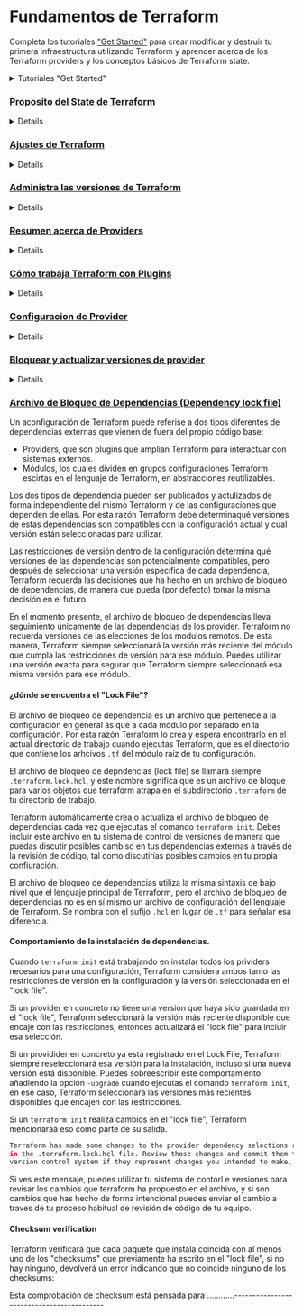 # Fundamentos de Terraform

Completa los tutoriales ["Get Started"](https://developer.hashicorp.com/terraform/tutorials/aws-get-started) para crear modificar y destruir tu primera infraestructura utilizando Terraform y aprender acerca de los Terraform providers y los conceptos básicos de Terraform state.
<details>
<summary> Tutoriales "Get Started" </summary>

---------------------------------------------------------------------------
Algunos tutoriales tienen laboratorios interactivos, o tienen su documentación para Windos/Linux/Mac. EN ESTE PROYECTO DE TRADUCCIÓN únicamente cubriré Linux y en concreto Ubuntu/Debian, el resto quedan en los enlaces a la la página original que traduzco. 

### [¿Qué es infraestructura como código con Terraform?](https://developer.hashicorp.com/terraform/tutorials/aws-get-started/infrastructure-as-code)
<details>
Este tutorial está traducido en la sección [Aprende acerca de la infraestructura como código (IAC)](https://github.com/daecgu/Terraform-Associate-ES/blob/main/Learn_about_infrastructure_as_Code.md#introducucci%C3%B3n-a-la-infraestructura-como-c%C3%B3digo-con-terraform---httpsdeveloperhashicorpcomterraformtutorialsaws-get-startedinfrastructure-as-code). Por lo tanto no lo traduciré nuevamente en esta sección.

Contiene un Laboratorio Interactivo.
</details>

### [Instalación de Terraform](https://developer.hashicorp.com/terraform/tutorials/aws-get-started/install-cli)
<details>
Para utilizar Terraform es necesario instalarlo. HashiCorp distribuye Terraform como un paquete binario. También puedes instalar Terraform utilizando administradores de paquetes.

HashiCorp Oficialmente mantiene y firma oficialmente paquetes para las siguientes distribuciones Linux: Ubuntu/Debian, CentOS/RHEL, Fedora y Amazon Linux. 
Asegurate que el sistema esté actualizado y tengas instalado ```gnupg```, ```software-properties-common``` y ```curl```. Utilizaremos estos paquetes para verficar la firma de HashiCorp e instalar el paquete de respositorios Debian.

```sh
sudo apt-get update && sudo apt-get install -y gnupg software-properties-common
```
Instalar la [GPG Key](https://apt.releases.hashicorp.com/gpg) de HashiCorp:

```sh
wget -O- https://apt.releases.hashicorp.com/gpg | \
gpg --dearmor | \
sudo tee /usr/share/keyrings/hashicorp-archive-keyring.gpg > /dev/null
```
Verificar la clave:
```sh
gpg --no-default-keyring \
--keyring /usr/share/keyrings/hashicorp-archive-keyring.gpg \
--fingerprint
```
El comando ```GPG``` reportará la huella digital de la clave:
```sh
/usr/share/keyrings/hashicorp-archive-keyring.gpg
-------------------------------------------------
pub   rsa4096 XXXX-XX-XX [SC]
AAAA AAAA AAAA AAAA
uid           [ unknown] HashiCorp Security (HashiCorp Package Signing) <security+packaging@hashicorp.com>
sub   rsa4096 XXXX-XX-XX [E]
```

Añade el repositorio oficial de HashiCorp al sistema. El comando ```lsb_release -cs``` encuentra la distribución publicada para tu sistema, como ```buster```, ```groovy``` o ```sid```.
```sh
echo "deb [signed-by=/usr/share/keyrings/hashicorp-archive-keyring.gpg] \
https://apt.releases.hashicorp.com $(lsb_release -cs) main" | \
sudo tee /etc/apt/sources.list.d/hashicorp.list
```
Descarga la información del paquete de HashiCorp
```sh
sudo apt update
```
Instala Terraform desde el Repositorio:
```sh
sudo apt-get install terraform
```
#### Verifica la instalación:
Verifica que la instalación ha funcionado abriendo una nueva sesión de terminal y listando los subcomandos de Terraform disponibles:
```sh
terraform -help
```
Añade cualquier subcomando a ```terraform -help``` para aprender más acerca de lo que hace y las opciones disponibles.
```sh
terraform -help plan
```

#### Resolución de problemas.
Si tienes un error indicando que ```terraform``` no se ha encontrado, tu variable de entorno ```PATH``` no se ha configurado correctamente. Asegurate de que tu variable ```PATH``` contiene el directorio en el que Terraform ha sido instalado. 

#### Habilita el auto-completado mediante tabulador
Si utilizas tanto Bash como Zsh, puedes habilitar el autocompletado para los comandos de Terraform. Para habilitarlo, primero asegurate que el el archivo de configuración existe para tu shell seleccionada. 
Para ello comprueba que existen los archivos ```~/.zshrc``` o ```~/.bashrc```.

Ahora instala el paquete de autocompletado: 
```sh
terraform -install-autocomplete
```
Una vez que está enstalado el autocompletado, necesitarás reiniciarl la Shell.

#### Tutorial de inicio Rápido
Ahora que hemos instalado Terraform, vamos a provisionar un servidor NGINX en menos de un minuto utilizando Docker en Linux.
Es preciso tener instalado [Docker Engine](https://docs.docker.com/engine/install/) para poder continuar con este tutorial.

Crea un directorio llamado ```learn-terraform-docker-container```.
```sh
mkdir learn-terraform-docker-container
```
En este directorio de trabajo albergaremos los archivos de configuración que describen la infraestructura que deseamos que Terraform cree y administre. Cuando inicializas y aplicas la configuracíon aquí, Terraform utiliza este directorio para guardar los plugins, modulos y la información acerca de la infraestructura real que ha creado.

Vamos al directorio en le que queremos trabajar:
```sh
cd learn-terraform-docker-container
```

En el directorio de trabajo, crea un archivo llamado ```main.tf``` y pégalo en la siguiente configuración de Terraform en él. 

```terraform
terraform {
  required_providers {
    docker = {
      source  = "kreuzwerker/docker"
      version = "~> 3.0.1"
    }
  }
}

provider "docker" {}

resource "docker_image" "nginx" {
  name         = "nginx"
  keep_locally = false
}

resource "docker_container" "nginx" {
  image = docker_image.nginx.image_id
  name  = "tutorial"

  ports {
    internal = 80
    external = 8000
  }
}

```

Inicializa el proyecto, lo que hará que descargue un "provider" que permite a Terraform interactuar con Dcoker.
```sh
terraform init
```
Vamos a desplegar el contenedor de servidor NGINX con ```apply```. Cuando Terrafom pregunte por la confirmación deberemos responder ```yes``` y presionar ```enter```.
```sh
terraform apply
```
Verifica que el contenedor Nginx esté funcionando correctamente visitando <a href="http://localhost:8000">localhost:8000</a> en tu navegador web o ejecuta el comando ```docker ps``` para ver el contenedor.

<img src="https://developer.hashicorp.com/_next/image?url=https%3A%2F%2Fcontent.hashicorp.com%2Fapi%2Fassets%3Fproduct%3Dtutorials%26version%3Dmain%26asset%3Dpublic%252Fimg%252Fterraform%252Fgetting-started%252Fterraform-docker-nginx.png%26width%3D2048%26height%3D510&w=2048&q=75" width="900" height="200">

```sh
$ docker ps
CONTAINER ID        IMAGE                     COMMAND                  CREATED             STATUS              PORTS                    NAMES
425d5ee58619        e791337790a6              "nginx -g 'daemon of…"   20 seconds ago      Up 19 seconds       0.0.0.0:8000->80/tcp     tutorial
```
Ahora vamos a parar el contenedor utilizando el siguiente comando:
```sh
terraform destroy
```
Ya has desplegado y destruido un servidor web NGINX con Terraform. 
</details>

### [Construye infraestructura](https://developer.hashicorp.com/terraform/tutorials/aws-get-started/aws-build)
<details>
Una vez instalado Terraform ya estás preparado para crear tu primera infraestructura.

En este tutorial vas a desplegar una instancia EC2 en Amazon Web Services (AWS). Las instancias EC2  son máquinas virtuales que corren en AWS. Son un componente común en muchos proyectos. 

#### Prerequisitos:
Para poder realizar este tutorial necesitarás:
- [Terraform CLI](https://developer.hashicorp.com/terraform/tutorials/aws-get-started/install-cli) instalado.
- [AWS CLI](https://docs.aws.amazon.com/cli/latest/userguide/install-cliv2.html) instalado.
- [Cuenta de AWS](https://aws.amazon.com/free) y [credenciales asociadas](https://docs.aws.amazon.com/general/latest/gr/aws-sec-cred-types.html) que te permitirán crear recursos. 

Para utilizar las credenciales IAM para autenticar al Terraform AWS provider, establece la variable de entorno ```AWS_ACCESS_KEY_ID``` y tu clave ```AWS_SECRECT_ACCESS_KEY```.

```sh
export AWS_ACCESS_KEY_ID=
export AWS_SECRET_ACCESS_KEY=
```

Este tutorial utilizará recursos que estén dentro de la categorización [AWS free tier](https://aws.amazon.com/free/). Si tu cuenta no califica para los recursos gratuitos, no somos responsables de ningún cargo en el que puedas incurrir. 

#### Escribe la Configuración
El conjunto de archivos utilizado apra describir la infraestructura en Terraform se conoce como configuración Terraform (Terraform configuration). Escribirás tu primera configuración para definir una instancia AWS EC2. 

Cada Configuración Terraform debe ir en su propio directorio de trabajo. Crear un directorio para tu configuración.
```sh
mkdir learn-terraform-aws-instance
```

Muevete al directorio:
```sh
cd learn-terraform-aws-instance
```

Crear un fichero para definir tu infraestructura:
```sh
touch main.tf
```

Abre ```main.tf``` en tu editor de texto, copia la configuración y guarda el archivo. 

```terraform
terraform {
  required_providers {
    aws = {
      source  = "hashicorp/aws"
      version = "~> 4.16"
    }
  }

  required_version = ">= 1.2.0"
}

provider "aws" {
  region  = "us-west-2"
}

resource "aws_instance" "app_server" {
  ami           = "ami-830c94e3"
  instance_type = "t2.micro"

  tags = {
    Name = "ExampleAppServerInstance"
  }
}
```
Esta es una configuración completa que puedes desplegar con Terraform. Ahora explicaremos cada bloque de la configuración en más detalle.

#### Bloque Terraform
El bloque ```terraform {}``` contiene las configruaciones de Terraform, incluyendo los providers de Terraform que utilizaremos para aprovisionar la infraestructura. Para cada provider, el atributo ```source``` define un hostname, namespace y el tipo de proveedore opcionales. Terraform instala los providers del [Terraform Registry](https://registry.terraform.io/) por defecto. En este ejemplo de configuracion, el ```aws``` provider source está definido como ```hashicorp/aws```, el cual es una abreviatura de ```registry.terraform.io/hashicorp/aws```.

También puedes establecer una versión para cada provider definido en el bloque ```required_provders```. El atributo ```version``` es opcional, pero se recomienda utilizarlo de manera que terrafrom no instale una version que no funcione con tu configuración. Si no especificas una versión del provider, Terraform automáticamente descargará la versión más reciente durante la inicialización. 

Para aprender más dirigete a [provider source documentation](https://developer.hashicorp.com/terraform/language/providers/requirements)

#### Bloque Provideres
El bloque ```provider``` configura un provider especifico, en este caso ```aws```. Un provider es un plugin que Terraform utiliza para crear y manejar los recursos.

Puedes utilizar múltiples bloques de provider en tu configuración Terrafrom apra administrar recuross de distintos providers. Puedes incluso utilizar diferrentes providers juntos. Por ejemplo, puedes pasar la IP de tu instancia AWS EC2  para monitorizar el recurso desde DataDog.

#### Bloque Resources:
Utiliza los bloques de ```resource``` para definir componentes de tu infraestructura. Un recurso puede ser un componente virtual o físico, como una instancia EC2, o puede ser un recurso lógico como una aplicación Heroku. 

Los bloques de recursos tienen dos grupos de "string" antes del bloque: el tipo del recurso y el nombre del recurso. En este ejemplo, el tipo del recurso es ```aws_instance``` y el nombre es ```app_server```. El prefijo del tipo señala el nombre del provider. En la configuración e ejemplo, Terraform adminsitra el recurso ```aws_instance```  con el ```aws``` provider. Juntos, el tipo del recurso y el nombre del recurso froman un ID único para el recurso. Por ejemplo, el ID para la instancia EC2 es: ```aws_instance.app_server```.

Los bloques de recurso contienen argumentos que utilizas para configurar el recurso. Argumentos pueden contener cosas como: tamaño de máquina, imágenes de Disco, VPC IDs. Nuestra [referencia de providers](https://developer.hashicorp.com/terraform/language/providers) indica los argumentos opcionales y requeridos para cada recurso. Para la instancia EC2, la configuración de ejemplo establece la AMI ID una imagen de Ubuntu, y el tipo de instancia a ```t2.micro```, que califica dentro del rango gratuito de AWS. Además establece una etiqueta para darle un nombre a la instancia. 

#### Inicializa el directorio.
Cuando creas una configuración nueva -- or compruebas una configuración existente desde con ocntrol de versiones -- necesitas inicializar el directorio con ```terraform init```.

Inicializar un directorio de configuración descarga e instala los providers definidos en la configuración, en este caso ```aws``` provider.

Inicializa el directorio:

```sh
terraform init
```

Terraform descarga el provider ```aws``` y lo instala en unsubdirectorio oculto de tu directorio de trabajo llamado ```.terraform```. El comando ```terraform init``` indica qué versión del provider ha sido instalada. Terraform además crear a un archivo denominado ```.terraform.lock.hcl``` que especifica la versión exacta del provider, de manera que puedas controlar cuando quieres actualizar el privider utilizado para el proyecto. 

#### Da formato y valida la configuración
Recomendamos utilizar un formato consistente en todos tus archivos de configuración. El comando ```terraform fmt``` automáticamente actualiza las configuraciones en el directorio actual para que tengan una consistencia y legibilidad.

Da formato a la configuración. Terraform mostrará los nombres de los archivos que han sido modificado. En este caso tu archivo de configuración tenía el formato correcto, por lo que Terraform no devolverá ningún nombre.

```sh
terraform fmt
```

Puedes estar seguro de que tu configuración es sintácticamente válida y consistente internamente utilizando el comando ```terraform validate```.

Valida tu configuración. El ejemplo de configuración aportado es válido, por lo tanto Terraform  devolverá un mensaje de éxito. 

```sh
terraform validate
```

#### Crea la infraestructura
Aplica la configuración con el comando ```terraform apply```. 

Antes de aplicar ningún cambio, Terraform muestra el plan de ejecución que describe las acciones que Terraform realizará para actualizar la infraestructura para que coincida con la configuración.

El formato de la salida es similar al formato de ```diff``` generado por herramientas como git. La salida tiene un ```+``` al lado de ```aws_instace.app_server```, lo que significa que Terraform creará este recurso. Debajo de eso muestra los atributos que se establecerán. Cuando un valor mostrado es ```(known after apply)``` significa que el valor no es conocido hasta que el recurso es creado. Por ejemplo AWS asigna los Amazon Resource Names (ARNs) a las instancias cuando las crea, por lo que Terraform no puede saber el valor del atributo ```arn``` hasta que no se apliquen los cambios y el AWS provider devuelva el valor desde la AWS API.

Terraform ahora se pausa y espera ser aprobado antes de proceder. Si algo del plan parece incorrecto o  peligroso, es seguro abortar aquí antes de que Terraform modifique la infraestructura. 

En este caso el plan es aceptable, por lo que es preciso confirmar con un ```yes``` para proceder. El plan de ejecución tarda un tiempo hasta que la instancia EC2 está disponible. 

```sh
  Enter a value: yes

aws_instance.app_server: Creating...
aws_instance.app_server: Still creating... [10s elapsed]
aws_instance.app_server: Still creating... [20s elapsed]
aws_instance.app_server: Still creating... [30s elapsed]
aws_instance.app_server: Creation complete after 36s [id=i-01e03375ba238b384]

Apply complete! Resources: 1 added, 0 changed, 0 destroyed.
```

Has creado infraestructura utilizando Terraform. Puedes visitar la consola EC2 y encontrar tu instancia. 

#### Inspecciona el esatdo
Cuando la configuración ha sido aplciada, Terraform escribe datos en un fichero denominado ```terraform.tfstate```. Terraform guarda los IDs y propiedades de los recursos que administra en este archivo, de manera que pueda atualizar o destruir esos recursos en adelante.

El archivo Terraform state es la única manera en la que Terraform puede hacer seguimento de los recursos que administra, y habitualmente contiene información sensible, por lo que debes guardar este archivo de estado de forma segura y con acceso restringido a aquellos miembros del equipo que deben administrar la infraestructura. En producción recomendamos [guardar tu archivo de estado remotamente](https://developer.hashicorp.com/terraform/tutorials/cloud/cloud-migrate) con Terraform Cloud o Terraform Enterprise. Terraform también soporta otros "[remote backends](https://developer.hashicorp.com/terraform/language/settings/backends/configuration)" que puedes utilizara para almacernar y administrar tu archivo state. 

Inspeciona el estado actual utilizando ```terraform show```.

Cuando Terraform crea esta instancia Ec2, genera los metadatos del recurso desde el AWS provider y escribe los metadatos en este archivo state. En tutoriales posteriores, modificarás tu configuración para hacer referencia a estos valores y configurar otros recursos y valroes de salida.

#### Administrar manualmente el archivo State. 
Terraform tiene un comando denominado ```terraform state``` para administración avanzada del archivo state. Utiliza el subcomando ```list``` para listar los recursos de tu proyecto. 

#### Solución de Problemas
Si ```terraform validate``` ha sido exitosa y tu ```apply``` ha fallado, puede que te encuentres uno de estos errores comunes:
- Si utilizaste una región equivocada (en este caso una región diferente a ```us-west-2```), deberaś cambiar tu ```ami```, dado que AMI IDs son especificos de la región. Elige un AMI ID especifico para tu región siguiendo [estas instrucciones](https://docs.aws.amazon.com/AWSEC2/latest/UserGuide/finding-an-ami.html#finding-quick-start-ami), y modifica ```main.tf``` con este id. Entonce vuelva a lanzar ```terraform apply```.
- si no tienes una VPC por defecto en tu cuenta AWS in la región correcta, navega a AWS VPC Dashboard en la interfaz web, crea una nueva VPC en tu región y asocia una subnet y un grupo de seguridad a esa VPC. Entonces añadie el ID del grupo de seguridad  (```vpc_security_gorup_ids```) y el OD de la subred (```subnet_id```) como argumentos al recurso ```aws_instance```", y reemplaza los valoers con los nuevos de tu grupo de seguridad y subnet.

```terraform
 resource "aws_instance" "app_server" {
   ami                    = "ami-830c94e3"
   instance_type          = "t2.micro"
+  vpc_security_group_ids = ["sg-0077..."]
+  subnet_id              = "subnet-923a..."
 }
```

Guarda los cambios en main.tf, y vuelve a lanzar el comando ```terraform apply```. 

Recuerda añadir estas líneas a tu configuración para tutoriales posteriores. Para más inforamción, mira [este documento](https://docs.aws.amazon.com/vpc/latest/userguide/working-with-vpcs.html) de AWS para trabajar con VPCs. 

</details>

### [Cambiar infraestructura](https://developer.hashicorp.com/terraform/tutorials/aws-get-started/aws-change)
<details>
En el último tutorial, creaste tu primera infraestructura con Terraform: una instancia EC2 en AWS. En este tutorial, modificaras ese recurso y aprenderás cómo aplicar cambios a tus proyectos Terraform.

La infraestructura evoluciona constantemente, y Terraform te ayuda a administrar ese cambio. Conforme cambias las configuraciones de Terraform, Terraform construye un plan de ejecuión que solo modifica lo que es neceasrio para alcanzar el estado deseado. 

Cuando utilizamos Terraform en proudcción, se recomienda utilizar un sistema de control de versiones para administrar los archivos de configuración y guardar en un Backend remoto los archivos State, como por ejemplo Terraform Cloud o Terraform Enterprise.

#### Prerequisitos.
Este tutorial asume que estás continuando de los tutoriales anteriores. Sino, sigue los pasos siguiente antes de continuar.
- Instala Terraform CLI y AWS CLI, como se describe en el último tutorial.
- Crea un directorio llamado ```learn-terraform-aws-instance``` y copia pega la siguiente configuración en un archivo llamado ```main.tf```.

```terraform {
  required_providers {
    aws = {
      source  = "hashicorp/aws"
      version = "~> 4.16"
    }
  }

  required_version = ">= 1.2.0"
}

provider "aws" {
  region  = "us-west-2"
}

resource "aws_instance" "app_server" {
  ami           = "ami-830c94e3"
  instance_type = "t2.micro"

  tags = {
    Name = "ExampleAppServerInstance"
  }
}
```
- Inicializa la configuración mediante el comando ```terraform init```.
- Aplica la configuración mediante el comando ```terraform apply``` y responde a la solicitud de confirmación con ```yes```.

Una vez que has aplicado exitosamente la confiuración, puedes continuar con el resto del tutorial.

#### Configuración 
Ahora actualiza el ```ami``` de tu instancia. Cambia el recurso ```aws_instance.app_server``` dentro del bloque resource en ```main.tf``` reemplazando el ami con uno nuevo.

```diff
 resource "aws_instance" "app_server" {
-  ami           = "ami-830c94e3"
+  ami           = "ami-08d70e59c07c61a3a"
   instance_type = "t2.micro"
 }
```


Esta actualización cambia el AMI a un Ubuntu 16.04 AMI. El AWS provider sabe que no puede cambiar el AMI de una instancia después de que haya sido creada, por lo que Terraform destruirá la instancia vieja y creará una nueva.

#### Aplica los cambios
Después de cambiar la configuración, ejecuta el comando ```terraform apply``` nuevamente verás cómo Terraform aplica este cambio en los recursos existentes. 

El prefijo ```-/+``` significa que Terraform destruirá y recreará el recurso en vez de actualizar el recurso. Terraform puede actualizar algunos atributos (indicando con el prefijo ```~```), pero cambiar el AMI para una instancia EC2 requiere recrearla. Teerraform maneja estos detalles por ti, y la ejecución muestra lo que Terraform hará. 

Adicionalmente, el plan de ejecución muestra que el cambio de AMI es lo que fuerza a Terraform a sustituir la instancia. Utilizando esta información, puedes ajustar los cambios para evitar actualizaciones destructivas si es necesario. 

Nuevamente, Terraform pregunta por autorización para el plan de ejcución antes de proceder. Responde ```yes``` para que se ejecuten todos los pasos planeados. 

Como se ha indicado en el plan de ejecución, Terraform primeramente destruye la instancia existente y luego crea una nueva en su sitio. Puedes usar ```terraform show``` para que Terraform muestre los nuevos valores asociados al a instancia. 
</details>

### [Destruye infraestuctura](https://developer.hashicorp.com/terraform/tutorials/aws-get-started/aws-destroy)
<details>
Ya has creado y actualizado una instnacia EC2 en AWS con Terraform. En este tutorial utilizarás Terraform para destruir esta infraestuctura.

Una vez que no necesites más esta infraestructura, puedes uqerer destruirla para reducir costos y vulnerabilidades de seguridad. Por ejemplo, si quieres eliminar un entorno de producción de un servicio, o administrar entornos de vida cortos o sistemad de pruebas. Además de construir y modificar infraestuctura, Terraform puede destruir o recrear la infraestuctura que gestiona.

#### Destruye
El comando ```terraform destroy``` termina con los recursos manjeados por nuestro proyecto de Terraform. Este comando es el inverso a ```terraform apply```, en el que se termina con todos los recurso especificados en el Terraform State. No destruye recursos que no estén administrado por el proyecto atctual de Terraform. 

Destruye los recursos creado mediante el comando ```terraform destroy```.
El prefijo ```-``` indica que esa instancia será destruida. De igual manera que en apply, terraform muestra su plan de ejecución y espera autorización antes de aplicar cualquier cambio.

Responde ```yes``` para ejecutar este plan y destruir la infraestuctura. 

De igual manera que con ```apply```, Terraform determina el orden en el que se destruyen los recursos. En este caso, Terraform identifica una única instancia sin ninguna dependencia, por lo que destruye la instancia. En casos más complicados con múltiples recursos, Terraform los destruirá en un orden adecuado para respetar las dependencias.
</details>

### [Define variables de entrada](https://developer.hashicorp.com/terraform/tutorials/aws-get-started/aws-variables)

<details>
Los ejemplos que hemos realizado hasta ahora utilizan valores "hard-coded". Las configuraciones Terraform puede incluir variables para hacer tu confirguración más dinámica y flexible.

#### Prerequisitos
- Tener un directorio llamado ```learn-terraform-aws-instance``` con la siguiente configuración en un fichero llamado ```main.tf```:
```terraform
terraform {
  required_providers {
    aws = {
      source  = "hashicorp/aws"
      version = "~> 4.16"
    }
  }

  required_version = ">= 1.2.0"
}

provider "aws" {
  region  = "us-west-2"
}

resource "aws_instance" "app_server" {
  ami           = "ami-08d70e59c07c61a3a"
  instance_type = "t2.micro"

  tags = {
    Name = "ExampleAppServerInstance"
  }
}
```
Asegurate que tu configuración coincide con esta, y que has ejecutado el comando ```terraform init``` en el directorio ```learn-terraform-aws-instance```.

####Establece el nombre de la instancia con una variable
La configuración actual incluye una serie de valores "hard-coded". Las variables Terraform permite escribir configuraciones que son flexibles y fáciles de reutilizar.

añade una variable que defina el nombre de la instancia. Para ello:
Crea un nuevo archivo llamado ```variables.tf``` con un bloque que defina una nueva variable ```instance_name```.

```terraform
variable "instance_name" {
  description = "Value of the Name tag for the EC2 instance"
  type        = string
  default     = "ExampleAppServerInstance"
}
```

Date cuenta de que Terraform carga todos los archivos en el directorio actual que terminen en ```.tf```, por lo que puedes nombrar tus archivos de configuración como desees. 

En ```main.tf```, actualiza el bloque de recurso ```aws_instance``` para utilizar la nueva variable. El nombre de instancia ```instance_name``` tomará su valor por defecto a menos que declares un valor diferente. 

#### Aplica tu configuración
Aplica la configuración y responde a la solicitud de confirmación ```yes```.

Ahora aplica la configuración de nuevo, pero esta vez vamos a sobreescribir el valor por defecto del nombre de la instancia utilizando ```-var``` flag.  Terraform Actualizara la etiqueta ```Name``` con el nuevo nombre. Recuerda responder al prompt de confirmación con un ```yes```.

```sh
terraform apply -var "instance_name=YetAnotherName"
```

Establecer variables a través de la línea de comandos no guardará estos valores. Terraform soporta muchas maneras de utilizar y establecer variables, e manera que puedas evitar introducirlas repetidasveces conforme vas ejecutando comandos. Para aprender más, sigue el tutoria en profundidad: [Customize Terraform Configuration with Variables](https://developer.hashicorp.com/terraform/tutorials/configuration-language/variables)

</details>

### [Consulta de datos mediante "outputs"](https://developer.hashicorp.com/terraform/tutorials/aws-get-started/aws-outputs)
<details>

En el tutorial anterior, utilizamos una variable de entrada para parametrizar la coriguración de Terraform. En este tutorial utilizaremos "output values" para presentar información útil para el usuario de Terraform. 

Si no has terminado el tutorial anterior, hazo antes de continuar con este.

#### Output EC2 instance configuration
Crea un archivo llamado ```outputs.tf``` en tu carpeta ```learn-terraform-aws-instance```.

Agrega la siguiente configuración al fichero ```outputs.tf``` para definir las salidas para tu instancia EC2: ID y dirección IP.

```terraform
output "instance_id" {
  description = "ID of the EC2 instance"
  value       = aws_instance.app_server.id
}

output "instance_public_ip" {
  description = "Public IP address of the EC2 instance"
  value       = aws_instance.app_server.public_ip
}
```

#### Inspecciona los valores de salida
Debes aplicar los cambios en la configuración antes de poder utilizar estos output values. Aplica la configuración mediante el commando ```terraform apply``` y responde ```yes``` a la solicitud de confirmación.

Terraform mostrará los output values en la pantalla cuando apliques tu configuración. Puedes solicitar los valores output mediante el comando ```terraform output```. 

Puedes utilizar los Terraform outputs para conectar tus proyectos Terraform con otras partes de tu infraestructura o con otros proyectos Terraform. Para aprender más, sigue el tutoria len profundidad: [Output Data from Terraform](https://developer.hashicorp.com/terraform/tutorials/configuration-language/outputs)

#### Destruye tu infraestructura.
Destruye tu infrasestructura mediante el comando ```terraform destroy``` a no ser que planees continuar con los tutoriales que siguen. Responde a la confirmación ```yes```.

</details>

### [Guarda el archivo State remotamente](https://developer.hashicorp.com/terraform/tutorials/aws-get-started/aws-remote)
<details>
Ahora que hemos consturido, cambiado y destruido la infraestructura de tu sistema local. Esto está bien para testing y desarrollo, pero en entornos de producción deberías tener tu archivo State seguro y encriptado, donde tus compañeros tenga acceso para colaborar en la infraestructura. El mejor modo de hacer esto es correr Terraform en un entorno remoto con acceso compartido al archivo State.

[Terraform Cloud](https://cloud.hashicorp.com/products/terraform) permite a los miembros del equipo versionado, auditado y colaboración en cambios de infraestructura. Permite almaenar variables, incluidos API tokens y Access Kyes, y facilita un entorno seguro y estable para largos procesos de ejecución de Terraform. 

En este tutorial migraras tu State a Terraform Cloud. 

#### Prerequisitos
Este tutorial asume que has completado los anteriores. 

#### Establece Terraform Cloud
Si tienes una cuenta de HashiCorp Cloud Platform o Terraform Cloud, accede utilizando tus credenciales existentes. Para información más detalla acerca de como registrarte y crear una organización puedes revisar este [tutorial](https://developer.hashicorp.com/terraform/tutorials/cloud-get-started/cloud-sign-up)

Después modifica ```main.tf``` añade al bloque ```cloud```a tu configuración Terraform y reemplaza el ```organization-name``` por el nombre de tu organización.

``` terraform
terraform {
  cloud {
    organization = "organization-name"
    workspaces {
      name = "learn-tfc-aws"
    }
  }

  required_providers {
    aws = {
      source  = "hashicorp/aws"
      version = "~> 4.16"
    }
  }
}
```

#### Accede a Terraform Cloud
Accede a tu cuenta de Terraform Cloud desde el Terraform terminal mediante el comando ```terraform login```. Confirma con un ```yes``` ysigue el flujo de trabajo en la ventana del navegador que automáticamente se abrirá. Necesitaras pegar la API Key genearada en tu termina cuando se rquiera. Para más detalles puedes seguir este [tutorial](https://developer.hashicorp.com/terraform/tutorials/cloud/cloud-login).

#### Inicializa Terraform
Ahora que has configurado tu integración con Terraform Cloud, ejecuta el comando ```terraform init``` para reinicializar tu configuración y migrar tu archivo Stat a Terraform Cloud. Introduce ```yes``` cuando se te pregunte por confirmación para la migración.

Ahora que Terraform ha migrado el archivo State a Terraform Cloud, elimina el archivo State local. 

```sh
rm terraform.tfstate
```
 Cuando utilices Terraform Cloud con el flujo de trabajo CLI puedes elegir ejecutar Terraform remotamente o desde tu máquina local. Cuando utilizas la ejecución local, Terraform Cloud ejecutará Terraform en tu máquina y guardará remotamente el State File en Terraform Cloud. Para este tutorial utilizaremos la ejecución remota.

 #### Establece variables de trabajo.
 El comando ```terraform init``` crea el espacio de trabajo ```learn-tfc-aws``` en tu organización Terraform Cloud . Debes configurar tu espacio de trabajo con tus credenciales de AWS para autenticar el AWS provider.

Navega a tu espacio de trabajo ```learn-tfc-aws``` en Terraform Cloud y ve a la página de Variables. Debes Añadir tu  ```AWS_ACCESS_KEY_ID``` y ```AWS_SECRET_ACCESS_KEY``` como variables de entorno, asegurandote de marcarlas como "sensitive".

#### Aplica la configuración
Ahora ejecuta ```terraform apply``` disparar una ejecución en Terraform Cloud. Terraform mostrará que no hay cambios para hacer.

Esto significa que Terraform no ha detectado ninguna diferencia entre tu configuración y los recursos físicos existentes. Como resultado, Terraform no necesita hacer nada. 

Terraform ahora guadda tu archivo State remotamente en la Terraform Cloud. Esto hace que el trabajo colaborativo sea más facile y mantiene el State y la  información secreta fuera de tu disco local. El State remote se carga en memoria únicamente cuando es utilizado.

#### Destruye tu infraestructura
Asegurate de ejecutar el comando ```terraform destroy``` para limpiar los recursos creados en este tutorial. Terraform ejecutara esto en Terraform Cloud y mostrará la salida por tu terminal. Cuando se meustre recuerda confirmar con un ```yes```.  Puedes confirmar la operación visitando tu area de trabajo en la interfaz web de Terraflorm Cloud  y confirmar la ejecución.

#### Pasos Siguientes
Esto concluye los "getting started Tutorials" de Terraform. Ahora puedes utilizar Terraform para crear y manejar tu infraestructura. Para más tutoriales prácticos con el lenguaje de configuración de Terraform, provisionamiento de recursos o importar infraestructura existente, puedes mirar los siguientes tutoriales.

- [Configuration Languaje](https://developer.hashicorp.com/terraform/tutorials/configuration-language)
- [Modules](https://developer.hashicorp.com/terraform/tutorials/modules/module)
- [Provision](https://developer.hashicorp.com/terraform/tutorials/provision)
- [Import](https://developer.hashicorp.com/terraform/tutorials/state/state-import)

Para leer más acerca de las opciones de configuración explora la [Documentación de Terraform](https://developer.hashicorp.com/terraform/docs).

##### Aprende más con Terraform Cloud
Aunque Terraform Cloud puede almacenar el estado para admitir ejecuciones de Terraform en máquinas locales, funciona aún mejor como un entorno de ejecución remoto. Soporta dos flujos de trabajo principales para realizar ejecuciones de Terraform:

- Un flujo de trabajo impulsado por VCS, en el que automáticamente pone en cola planes siempre que se comprometen cambios en el repositorio VCS de tu configuración.
- Un flujo de trabajo impulsado por API, en el que una "pipeline" de CI u otra herramienta automatizada puede subir configuraciones directamente.

Para una experiencia práctica al flujo de trabajo impulsado por VCS de Terraform Cloud, sigue los [tutoriales de inicio rapido](https://developer.hashicorp.com/terraform/tutorials/cloud-get-started). Terraform Cloud también ofrece [soluciones comerciales](https://www.hashicorp.com/products/terraform/pricing) que incluyen gestión de permisos de equipo, aplicación de políticas, agentes y más. 

</details>

------------------------------------------------------------------------------------------------------------------------------------------------------
</details>

### [Proposito del State de Terraform](https://developer.hashicorp.com/terraform/language/state/purpose)
<details>
El fichero State es un requisito necesario para que Terraform funcione. A menudo se pregunta si es posible que Terraform trabaje sin State, o que Terraform no use State y simplemente inspeccione los recursos del mundo real en cada ejecución. Esta página ayudará a explicar por qué se requiere el estado de Terraform.

En los escenarios donde Terraform podría prescindir del State, hacerlo requeriría trasladar grandes cantidades de complejidad de un lugar (el State) a otro lugar (el concepto de reemplazo).

#### Mapear la realidad
Terraform requiere algún tipo de base de datos para mapear la configuración de Terraform al mundo real. Por ejemplo, cuando tienes un recurso ```resource "aws_instance" "foo"``` en tu configuración, Terraform utiliza este mapeo para saber que el recurso ```resource "aws_instance" "foo"``` representa un objeto real con el ID de instancia ```i-abcd1234``` en un sistema remoto.

Para algunos proveedores como AWS, Terraform teóricamente podría usar algo como las etiquetas de AWS. Los prototipos iniciales de Terraform en realidad no tenían archivos State y usaban este método. Pero rápidamente se encontarron problemas. El primer problema importante fue simple: no todos los recursos admiten etiquetas y no todos los proveedores de nube admiten etiquetas.

Por lo tanto, para el mapeo de la configuración a los recursos en el mundo real, Terraform utiliza su propia estructura de estado.

Terraform espera que cada objeto remoto esté vinculado solo a una instancia de recurso en la configuración. Si un objeto remoto está vinculado a múltiples instancias de recurso, el mapeo de la configuración al objeto remoto en el estado se vuelve ambiguo y Terraform puede comportarse de manera inesperada. Terraform puede garantizar un mapeo uno a uno cuando crea objetos y registra sus identidades en el estado. Al importar objetos creados fuera de Terraform, debes asegurarte de que cada objeto distinto se importe solo a una instancia de recurso.

#### Metadatos 
Terraform también debe rastrear metadatos como las dependencias de recursos.

Terraform usa habitualmente la configuración para determinar el orden de dependencia. Sin embargo, cuando eliminas un recurso de una configuración de Terraform, Terraform debe saber cómo eliminar ese recurso del sistema remoto. Terraform puede ver que existe un mapeo en el archivo State para un recurso que no está en tu configuración y planificar su destrucción. Sin embargo, dado que la configuración ya no existe, el orden no se puede determinar únicamente a partir de la configuración.

Para asegurar una operación correcta, Terraform retiene una copia del conjunto más reciente de dependencias dentro del State. Ahora, Terraform todavía puede determinar el orden correcto para la destrucción a partir del estado cuando eliminas uno o más elementos de la configuración.

Una manera de evitar esto sería que Terraform conociera un orden requerido entre tipos de recursos. Por ejemplo, Terraform podría saber que los servidores deben eliminarse antes que las subredes de las que forman parte. Sin embargo, la complejidad de este enfoque aumenta rápidamente: además de que Terraform debe comprender la semántica de ordenamiento de cada recurso para cada proveedor, también debe entender el ordenamiento entre proveedores.

Terraform también almacena otros metadatos por razones similares, como un puntero a la configuración del proveedor que se utilizó más recientemente con el recurso en situaciones donde hay presentes múltiples proveedores con alias.

#### Rendimiento
Además del mapeo básico, Terraform almacena un caché de los valores de los atributos para todos los recursos en State. Esta es la característica más opcional del State de Terraform y se realiza únicamente con el objetivo de mejorar el rendimiento.

Al ejecutar ```terraform plan```, Terraform debe conocer el estado actual de los recursos para determinar los cambios que necesita hacer para alcanzar la configuración deseada.

Para infraestructuras pequeñas, Terraform puede consultar a los proveedores y sincronizar los últimos atributos de todos tus recursos. Este es el comportamiento predeterminado de Terraform: para cada plan y aplicación, Terraform sincronizará todos los recursos en tu State.

Para infraestructuras más grandes, consultar cada recurso es muy lento. Muchos proveedores cloud no proporcionan APIs para consultar múltiples recursos a la vez, y el tiempo de ida y vuelta para cada recurso es de cientos de milisegundos. Además de esto, los proveedores cloud casi siempre tienen limitación de tasa de API, por lo que Terraform solo puede solicitar un cierto número de recursos en un período de tiempo. Los usuarios más grandes de Terraform hacen un uso intensivo de la opción ```-refresh=false``` así como de ```-target``` para sortear esto. En estos escenarios, el estado en caché se trata como el registro de la verdad.En la configuración predeterminada, Terraform almacena el estado en un archivo en el directorio de trabajo actual donde se ejecutó Terraform. Esto está bien para comenzar, pero cuando se usa Terraform en un equipo, es importante que todos trabajen con el mismo estado para que las operaciones se apliquen a los mismos objetos remotos.

#### Sincronización
En la configuración predeterminada, Terraform almacena el archivo State en el directorio de trabajo actual donde se ejecutó Terraform. Está bien para comenzar, pero cuando se usa Terraform en equipo, es importante que todos trabajen con el mismo State para que las operaciones se apliquen a los mismos objetos remotos.

El [State remoto](https://developer.hashicorp.com/terraform/language/state/remote) es la solución recomendada a este problema. Con un backend de estado completamente equipado, Terraform puede utilizar el bloqueo remoto como medida para evitar que dos o más usuarios diferentes ejecuten Terraform al mismo tiempo, y así asegurar que cada ejecución de Terraform comience con el State más recientemente.

</details>

### [Ajustes de Terraform](https://developer.hashicorp.com/terraform/language/settings)
<details>

El bloque de ajustes especial ```terraform``` se usa para configurar algunos comporateminetos del mismo Terraform, como por ejemplo requerir una versión mínima de terraform para aplicar tu configuración.

#### Sintaxis del bloque Terraform
Los ajustes de Terraform se agrupan dentro del bloque ```terraform```:

```terraform
terraform {
  # ...
}
```

Cada bloque ```terraform``` puede contener un número de ajustes relacionadas al comportamiento de Terraform. Dentro de este bloque únicamente se pueden usar valores constantes; los argumentos no pueden referirse a objetos nombrados como recursos, variables de entrada, etc. y no pueden usar ninguna de las funciones incorporadas del lenguaje de Terraform.

Las distintas opciones soportadas dentro de un bloque ```terraform``` son descritas a continuación.

#### Configurando Terraform Cloud
El bloque anidado ```cloud``` configura Terraform Cloud para habilitar su "[CLI-driven run workflow](https://developer.hashicorp.com/terraform/cloud-docs/run/cli)"
- Dirigete a [Terraform Cloud Configuration](https://developer.hashicorp.com/terraform/language/settings/terraform-cloud) para un resumen de la sintaxis del bloque ```cloud```.
#### Traducción de la página Terraform Cloud configuration:
<details>
Solo necesitas configurar estos ajustes cuando quieras utilizar Terraform CLI para interactuar con Terraform Cloud. Terraform Cloud ignora estos cuando interactura con Terraform a través de un control de versiones o la API.

##### Ejemplo de uso
Para configurar el Terraform Cloud CLI integration, añade un bloque anidado ```cloud``` dentro del bloque ```terraform```. No puedes utilizar el CLI y un [State Backend](https://developer.hashicorp.com/terraform/language/settings/backends/configuration) en la misma configuración. 

```terraform
terraform {
  cloud {
    organization = "example_corp"
    ## Required for Terraform Enterprise; Defaults to app.terraform.io for Terraform Cloud
    hostname = "app.terraform.io"

    workspaces {
      tags = ["app"]
    }
  }
}
```

</details>
- Dirigete a [Using Terraform Cloud](https://developer.hashicorp.com/terraform/cli/cloud) en la documentación deTerraform CLI para más detalles acerca de cómo inicializar y configurar el Terraform Cloud CLI integration.  

[Settings](https://developer.hashicorp.com/terraform/cli/cloud/settings) [Initializing and migrating](https://developer.hashicorp.com/terraform/cli/cloud/settings) [Command Line Arguments](https://developer.hashicorp.com/terraform/cli/cloud/command-line-arguments)

#### Configura un Terraform Backend
El bloque anidado ```backend``` configura el State Backend que Terraform debe utilizar. La sintaxis y el comportamiento del bloque ```backend``` se describe en [Backend Configuration](https://developer.hashicorp.com/terraform/language/settings/backends/configuration)

#### Especifica un versión requerida de Terraform

Ejemplo prácticos: intenta realizar el [Manage Terraform Versions](https://developer.hashicorp.com/terraform/tutorials/configuration-language/versions) o [Manage Terraform Versions in Terraform Cloud](https://developer.hashicorp.com/terraform/tutorials/cloud/cloud-versions)

La configuración ```required_version``` acepta un argumento de [restricción de versión](https://developer.hashicorp.com/terraform/language/expressions/version-constraints), que especifica qué versiones de Terraform se pueden usar con tu configuración.

Si la versión de Terraform no coincide con las restricciones especificiadas, Terraform emiitrá un error sin ejecutar ninguna otra acción. 

Cuando usas "[child modules](https://developer.hashicorp.com/terraform/language/modules)", cada módulo puede especifica su propios requerimientos de version. Los requerimientos de todos los módulos en el árbol deben ser satisfechos.

Utiliza requerimientos de version en un entorno colaborativo para asegurarte que todo el mundo utiliza una versión específica de Terraform, o al menos una versión que tenga el comportamiento esperado para esa configuración.

La configuración ```required_version```  aplica solo a la versión de Terraform CLI. Los tipos de recursos de Terraform son implementados por plugins de proveedores, cuyos ciclos de lanzamiento son independientes de Terraform CLI y entre sí. Utiliza el bloque ```required_providers``` para gestionar las veriones específicas para cada provider.

#### Especificar Provider Requirements
El bloque ```required_providers``` especifica todos los providers requeridos por el módulo actual, mapeando cada provider a una dirección de origen y una restricción de versión.

```terraform
terraform {
  required_providers {
    aws = {
      version = ">= 2.7.0"
      source = "hashicorp/aws"
    }
  }
}
```
#### Características de Lenguaje Experimental
El equipo de Terraform algunas veces introduce algunas nuevas opciones, inicial mente mediante un "opt-in experiment", de manera que la comunidad pueda probar la nueva funcionalidad y dar feedbac sobre ella antes de que se convierta en una restricción de compatibilidad hacia atrás.

En versiones donde hay funcionalidades experimentales, puedes habilitarlas para cada módulo estableciendo el argumento ```experiments``` dentro de un bloque ```terraform```:
```terraform
```terraform {
  experiments = [example]
}
```

Los experimentos son sujetos de cambios arbitrarios en versionas futuras, dpenediendo del resultado del experimento, pueden cambiar drásticamente antes de la versión final o pueden no publicarse de una forma estable. Estos cambios pueden aparecer incluso en versiones menores y "patch releases". No recomendamos utilizar funcionalidades experimentales en módulos de Terraform que están dirigidos a Producción.

Para hacer esto explícito y evitar llamadas a módulos que dependan de una característica experimental, cualquier módulo con experimentos habilitados generará un aviso en cada ejecución de ```terraform plan``` o ```terraform apply```. Si quieres intentar utilizar características experimentales en módulos compartidos, te recomendamos habilitar el experimento solo en publicaciones alfa o beta del módulo.

La introudción y finalización de experimentos se informa en el [Changelog de Terraform](https://github.com/hashicorp/terraform/blob/main/CHANGELOG.md), de manera que puedas consultar las notas de la versión para descubrir qué palabras clave de experimento, si las hay, están disponibles en una versión particular de Terraform.

#### Enviar metadatos a Providers
El bloque ```terraform``` puede tener anidado el bloque ```provider_meta``` para cada provider que un módulo está usando, si el provider define en esquema para el mismo. esto permite al provider recibir información específica del módulo, está destinado principalmente para módulos distribuidos por el mismo vendedor que el proveedor asociado. Para más información, [Provider Metadata](https://developer.hashicorp.com/terraform/internals/provider-meta).

</details>

### [Administra las  versiones de Terraform](https://developer.hashicorp.com/terraform/tutorials/configuration-language/versions)
<details>

HashiCorp activamente desarrolla y mantiene Terraform. Para acceder a neuvas características de Terraform deberás actualizar la versión de Terraform que usas en tu configuración. Establece ```required_version``` para controlar la versión de terraform que tus configuraciones utilizan y realizar actualizaciones predecibles.

En este tuotiral, actualizarás una configuración existente a una versión actualizada de Terraform y aprenderas a administrar diferentes veriones de terraform con un equipo. 

#### prerequisitos
Para completar este tutorial necesitarás:
- Tener instalado localmente Terraform CLI versión 0.15 o superior.
- Una cuenta de AWS.
- Tus credencias AWS configuradas localmente
- [Git CLI](https://git-scm.com/downloads)

#### Clona el respositorio de ejemplo:
```
git clone https://github.com/hashicorp/learn-terraform-versions.git
```
Cambia de directorio de trabajo:
```sh
cd learn-terraform-versions
```

Este repositorio contiene una configuración completa de Terraform que despliega un ejemplo de una aplicación web en AWS. En cualquier caso, esta configuración utiliza una versión antigua de Terraform. Tendrás que actualizarla para utilizar una versión más reciente de Terraform. 

#### Revisa la configuración de ejemplo
Abre ```main.tf``` y encuentra el bloque ```terraform```.

```terraform
terraform {
  required_providers {
    aws = {
      version = "~> 2.13.0"
    }
    random = {
      version = ">= 2.1.2"
    }
  }

  required_version = "~> 0.12.29"
}
```
Esta configuración establece ```required_version``` a ```~>0.12.29```.  El simbolo ```~>``` permite que la versión de "patch" sea superior a 29 pero requiere que la versión mayor y menor (```0.12```) coincida con la configuración especificada. Terraform mandará un error si intentas utilizar esta configuración con una más reciente que ```0.12.x```, porque tiene la configuración ```required_version```.

Utiliza el subcomando ```version``` para comprobar qué versión de Terraform tienes instalado y la versión de cualquier provider que esté utilizando tu configuración. 
```sh
terraform version
```

Terraform  te permitirá saber si hay alguna versión actualizada disponible.

Intenta inicializar el proyecto con ```terraform init```. Terraform mostrará un error indicnado que tu versión local es muy nueva para esta restricción de versión ```required_version```.

HashiCorp Utiliza el formato ```major.mino.patch``` para las versiones de TErraform. HashiCorp actualiza Terraform Frecuentemente, por lo que es común utilizar configuraciones escritas para una versión más antigua de Terraform. Las nuevas versiones ```minor``` y ```patch``` de Terraform son compatibles hacia atrás escritars por versiones previas. Por esto, puedes actualizar a una nueva versión menor de Terraform y mantener tus configuraciones existentes. En cualquier caso, actualizar tu versión de Terraform puede tener otras consecuencias, como actualizar la versión de tus ```providers```. Algunas actualizaciones e versiones pueden actualizar la versión de tu archivo State o requerir editar el archivo de configuración para implementar nuevas características. Utiliza el ajuste ```required_version```  para controlar con qué versión de Terraform trabajaras con tus configuraciones y asegurar que las actualizaciones de infraestuctura sean seguras y predecibles. 

en ```main.tf```, cambia ```0.12.29``` con tu versión actual de Terraform, que ha sido mostrada por pantalla cuando ejecutaste el comando ```terraform version```. Asegurate de cuardar este archivo. Asegurate de guardar el archivo.

```diff
   required_providers {
## ...
   }

-  required_version = "~> 0.12.29"
+  required_version = "~> <TERRAFORM VERSION>"
 }
```

Ahora inicializa tu configuración mediante el comando ```terraform init```. 
Una vez inicializado, aplica esta configuración con el comando ```terraform apply``` para crear la infraestructura de ejemplo. Recuerda responder a la pregunta acerca de confirmación con un ```yes```.

#### Inspecciona el archivo Satate de Terraform
Cuando ejecutas comandos Terraform, Terraform guarda su versión actual en tu archivo de proyecto State, junto con la versión de formato del State. Como TErraform guarda este archivo State como texto, puedes inspeccionarlo para determinar qué version de Terraform lo ha generado. 

```sh
grep -e '"version"' -e '"terraform_version"' terraform.tfstate
```

Si tu sistema no tiene el comando ```grep```, puedes abrir el archivo ```terraform.tfstate``` en tu editor de texto para mirar los valores de ```version``` y de ```terraform_version``` cerca del principio del archivo.

Terraform únicamente actualizará ```version``` en el archivo State cuando una nueva versión de Terraform requiera un cambio en el formato del archivo State. Terraform actualizará la ```terraform_version``` cada vez que apiques un cambio a tu configuración utilizando una versión más reciente de Terraform. 

En general, Terraform continuará el trabajo con un archivo State a lo largo de las actualizaciones de las versiones menores. Cuando se publican major o minor, Terraform actualizará la versión del archivo State si es necesario, y dará un error si intentas correr una versión más antigua de Terraform utilizando una versión no soportada del archivo State. 

Si ibas a intentar aplicar esta configuración utilizando una versión más antigua de Terraform que no soporta la versión actual del archivo State, Terraform devuelve un ```state lock error``` y muestra qué versión sería necesaria. 

Una vez que utilizas una versión más actualizada del archivo State en un proyecto, no hay forma de revertir a una versión más antigua del archivo State. 

Terraform manjea de forma independiente las versiones de los provider de la versión de Terraform en sí mismo. Algunas veces una versión más antigua de un provider no funcionará con una nueva versión de Terraform. Cuando actualizas Terraform, revisa las versiones de tus provider y considera actualizarlas también. Realiza nuestro tutorial acerca de [bloquear y actualizar las versiones de los provider](https://developer.hashicorp.com/terraform/tutorials/configuration-language/provider-versioning) para aprender a manejar las versiones de los provider. 

#### Restricciones de las versiones de Terraform.

La siguiente tabla resume algunos de los caminos posibles en los quep uedes indicar al versión de Terraform en el ajuste ```required_version```.  Asumiendo que tienes Terraform v0.15.0 como tu versión actual objetivo. Dirigete a [Terraform Docuementation](https://developer.hashicorp.com/terraform/language/expressions/version-constraints) para una explicación detallada de las restricciones de la versión. 

| Required Version | Significado | Consideraciones |
|--------------|--------------|--------------|
|  ```0.15.0``` | Solo Terraform v0.15.0  | Para actualizar Terraform, primero edita la configuración ```required_version```  |
| ```>= 0.15```  | Cualquier version de Terraform v0.15.0 o superior | Incluye Terraform v1.0.0 y superiores  |
| ``` ~> 0.15.0 ```  | Cualquier versión de Terraform v0.15.x, pero no v1.0 o superior | Las versiones menores están pensadas para no ser disruptivas  |
| ``` <= 0.15, <2.0.0```  | Terraform v0.15.0 o superior, pero inferior que v2.0.0 | Evita actualizaciones major superiores |

En general, animamos a usar la última versión disponible de Terraform para tener todas las ventajas de las nuevas funciones y la ressolución de bugs. En cualqueir caso, no es necesario actualizar tu proyecto de Terraform a la última versión cada vez que utilizas Terraform, a menos que necesites una característica especifica o que se haya solucionado un bug. 

Como una buena práctica, considera utilizar ```~>``` para mantener tu version major y minor de Terraform. Esto permitirá que tu y tu equipo utiliceis los parches de actualización sin tener que actualizar tu configuración de Terraform. Entonces puedes planear cuando quieres actualizar tu configuración y usar una nueva versión de Terraform, y revisara detenidamente los cambios para asegurar que tu proyecto siga funcionando como se espera.

Por ejmplo, si escribes tu configuración Terraform utilizando 1.0.0, y añades ```required_version = "~> 1.0.0"``` a tu bloque ```terraform { }```. Esto te permitira que tu y tu equipo utiliceis Terraform ```1.0.x```, pero necesitarás actualizar tu configuración de Terraform para ```1.1.0``` o superior.

#### Limpia tu infraestructura
Destruye la infraestructura creada en este tutorial mediante el comando ```terraform destroy```, recuerda responder a al petición de confirmación con un ```yes```.

#### Siguientes pasos
Ahora que eres capaz de manejar versiones de Terraform utilizando Terraform CLI. Cuando utilices Terraform en producción, te recomendamos que tu y tu equipo tengas planes y procedimientos para determinar cómo administrar las versiones de Terraform y gestionar actualizaciones. 

Terraform Cloud y Terrafor Enterprise incluyen características que ayudan a que el equipo trabaje conjuntamente en los proyectos Terraform, como proveer un entorno de ejecucion administrado por Terraform y soporte para equipos y permisos. Cuando usas Terraform Cloud o Terraform Enterprise, puedes configurar cada espacio de trabajo para usar cualquiera de las versiones de Terraform qu especifiques. 

</details>


### [Resumen acerca de Providers](https://developer.hashicorp.com/terraform/language/providers)
<details>
Terraform confía en plugins llamados providers para interactuar con los provedores Cloud, SaaS y otras APIs.

Las configuraciones Terraform deben declarar qué prividers requieren para que Terraform pueda instalarlas y usarlas. Adicionalmente, algunos proveedores require configuración (por ejemplo endpoints URLs o regiones Cloud) antes de ser utilizadas.

#### ¿Qué hacen los Providers?
Cada provider añade un conjunto de [tipos de recursos](https://developer.hashicorp.com/terraform/language/resources) y/o [fuentes de datos](https://developer.hashicorp.com/terraform/language/data-sources) que Terraform puede gestionar. 

Cada tipo de recurso es implementado por un provider, sin providers Terraform no puede manjear ningún tipo de inraestructura. 

La mayorái de provideres configuran una plataforma específica de infraestructura (ya sea Cloud o local). Los providers pueden ofrecer utilidades locales para tareas como generar números aleatorios para nombres únicos de recursos.

#### ¿De dónde proceden los Providers?
Los providers son distribuidos de forma separada a Terraform, cada provider tiene sus propios ciclos de publicación y numeros de versión. El [registro de Terraform](https://registry.terraform.io/browse/providers) es principal directorio público disponible de Terraform providers para la mayoría de plataformas de infraestuctura. 

#### Documentación de los Provider
Cada provider tiene su propia documentación, describe los tipos de recursos y sus argumentos. 

El registro Terraform,incluye documentación para un gran rango de providers desarrollados por HashiCorp, "thid-party vendors", y la comunidad de Terraform. Utiliza el link "Documentation" en el encabezado de un proveedor para navegar en su documentación. 

La documentación de los Provider está versionada, puedes usar el menu versión en el encabezado para cambiar qué versión quieres ver. 

Para detalles acerca de escribir, generar y ver la documentación del provedor, puedes ver [provider publishing documentation](https://developer.hashicorp.com/terraform/registry/providers/docs).


#### Cómo utilizar Providers
Los providers son publicados de forma separada a Terraform  y tienen su propios números de versión. En producción recomendamos restringir las versiones aceptables de providers en el bloque de configuración de providers requirements., apra estar seguros de que terraform init no instalará versiones actualizadas del proveedor que sean incompatibles con la configuración.

Para usar recursos de un provider dado, necesitas incluir alguan información acerca de él en tu configuración. Mira las siguientes páginas para entrar en detalle:
- [Provider Requirements](https://developer.hashicorp.com/terraform/language/providers/requirements) documenta cómo se declaran los providers de manera que terraform pueda instalarlos.
- [Provider Configuration](https://developer.hashicorp.com/terraform/language/providers/configuration) doucmenta cómo se configuran las opcioens para los providers.
- [Dependency Lock File](https://developer.hashicorp.com/terraform/language/files/dependency-lock)documenta un archivo adicional HCL que puede incluir una configuración que indica a Terraform que utilice siempre un conjunto específico de Provider Versions.

#### Instalación de Provider
- Terraform Cloud y Terraform Enterprise instalan los providers como parte de cada ejecución.
- Terraform CLI encuentra e instala los providers cuando inicializa el directorio de Trabajo. Puede Automáticamente descargar providers de un registro Terraform o cargarlos desde cache o un "local mirror". Si estás usando un directorio de trabajo persistente, debes reinicializar cuando cambies la configuración de los providers.

Para ahorrar tiempo y ancho de banda, Terraform CLI soporta un plugin opcional de cache. Puedes habilitar la cache utilizando el ```plugin_cache_dir``` estableciendo en el [Archivo de configuruación de CLI](https://developer.hashicorp.com/terraform/cli/config/config-file).

Para asegurar que Terraform siempre instala la misma versión de provider para una determinada confiugración, puedes usar TErraform CLI para crear un archivo "lock" de dependencias y llevarlo al sistema de control de versiones con tu configuraicón. Si un archivo "lock" está presente, Terraform Cloud, CLI, y Entrerpiese le obedecerán cuando instalen los providers.

#### Cómo encontrar Providers
Algunos providers en el Registro de Providers son desarrollados y publicados por HashiCorp, algon son publicados por mantenedores de las plataformas, y otros son publicados por usuarios y voluntarios. Los providers utilizan las siguientes placas para indicar quién las desarrolla y mantiene.

| Tier|	Description	| Namespace |
|--------------|--------------|--------------|
| Official | Official providers are owned and maintained by HashiCorp |	hashicorp |
|Partner |Partner providers are written, maintained, validated and published by third-party companies against their own APIs. To earn a partner provider badge the partner must participate in the |HashiCorp Technology Partner Program.| Third-party organization, e.g. mongodb/mongodbatlas |
|Community |Community providers are published to the Terraform Registry by individual maintainers, groups of maintainers, or other members of the Terraform community.|	Maintainer’s individual or organization account, e.g. DeviaVir/gsuite |
|Archived | Archived Providers are Official or Partner Providers that are no longer maintained by HashiCorp or the community. This may occur if an API is deprecated or interest was low. | hashicorp or third-party |

#### ¿Cómo desarrollar Providers?
Providers están escritos en Go, utilizando el plugin Terraform SDK. Para más inforamción: [Plugin Development documentation](https://developer.hashicorp.com/terraform/plugin), [Call APIs with Terraform Privders](https://developer.hashicorp.com/terraform/tutorials/providers-plugin-framework?utm_source=WEBSITE&utm_medium=WEB_IO&utm_offer=ARTICLE_PAGE&utm_content=DOCS).

</details>

### [Cómo trabaja Terraform con Plugins](https://developer.hashicorp.com/terraform/plugin/how-terraform-works)
<details>
Terraform es una herramienta para consturir, cambiar y versionar infraestructura de forma segura y eficiente. TErraform se construye en una arquitectura basada en plugins, permitiendo a desarrolladores ampliar TErraform escribiendo nuevos plugins o compilando versiones modificadas de los existentes. 

Terraform está dividido lógicamente en dos partes principales: Nucleo de Terraform (Terraform core) y Terraform Plugins. El núcleo de Terraform utiliza llamadas a procedimientos remotos (RPC) para comunicarse con los Plugins de Terraform, y ofrece muchos caminos para descubrir y cargar los plugins a utilizar. Los plugins de terraform exponen una implementación para un servicio específico, como AWS, o un provisioner, como Bash. 

#### Núcleo de Terraform
El núcleo de Terraform es un [binario compilado estáticamente](https://en.wikipedia.org/wiki/Static_build#Static_building) escrito en el lenguaje de programación [Go](https://golang.org/). El binario compilado es la herramienta de línea de comandos (CLI) ```terraform```, el punto de accesio para cualquiera que utilice Terraform. El código fuente está disponible en [github](https://github.com/hashicorp/terraform).

#### Responsabilidades primaria del núcleo de TErraform
- Infraestructura como código: leer e interpolar archivos de configuración y módulos.
- Manejo del estado de los recursos
- Construcción del [Resource Graph](https://developer.hashicorp.com/terraform/internals/graph)
- Ejecución del plan.
- Comunicación con los plugins por RPC.

#### Terraform Plugins
Los plugins de Terraform está nescritos en Go y son binarios ejecutables llamado por el Nucleo de Terraform a través de RPC. Cada Plugin expone una implementación para un servicio específico, como AWS, o prisioner como Bash. Todos los Providers y Provisioners utilizados en configuraciones Terraform son Plguins. Son ejecutados como un proceso separado y se comunican  con el binario de Terraform a traves de una interfaz RPC. Terraform tiene diversos Provisioners incorporados, mientras que los providers son descubiertos dinámicamente según necesidad. El núcleo de Terraformprovee marco de trabajo de alto nivel que abtrae la forma en la que los plugins son encontrados y la comunicación RPC, de manera que los desarrolladores no tienen que gestionar esto. 

Lo terraform Plugins son los responsables de la implementación especifica de dominio de su tipo.

#### Responsabilidades primarias de los plugins de Provider:
- Inicialización de cualquier librería utilizada para realizar las llamadas API.
- Autenticación con la infraestructura del Provider.
- Definicion de los recursos administrados y fuente de datos que señalan a los servicios especificos.
- Definir funciones que habiliten o simplifiquen la lógica computacional para las configuraciones de los profesionales.

##### Responsabilidades de Provisioner Plugins:
- Ejecutar comandos o scripts en el recurso designado después de la creación o en la destrucción.

#### Discovery
!! Tema Avanzado: Esta sección describe cómo son descubiertos los Terraform Plugin a un nivel de detalle que un desarrollador de plugin debe saber.

Cuando ```terraform init``` se ejecuta, Terraform lee los arhicovs de configuración en el directorio de trabajo para determinar que plugins son necesarios, busca los plugins instalados en distintas localizaciones, otras veces descarga plugins adicionales, decide qué versión debe utilizar y escribe a "lock file" para sasegurar que Terraform utilizará siempre la misma versión de plugin en este directorio hasta que se ejecute nuevamente ```terraform init```.

#### Localizaciones de plugins. 
La [doucmentación de Terraform CLI](https://developer.hashicorp.com/terraform/cli/config/config-file#provider-installation) tiene actualizada y detallada información acerca de dónde Terraform busca los binarios de los plugins como parte de ```terraform init```. Consulta esa documentación para saber [información de dónde situar los binarios durante desarrollo](https://developer.hashicorp.com/terraform/cli/config/config-file#development-overrides-for-provider-developers).

#### Selección de Plugins
Despues de localizar cualquier plugin instalado, ```terraform init``` los compara a las restricciones de la configuración y elige una versión para cada plugin de la siguiente manera:
- Si hay versiones que cumplen los requisitos, Terraform utiliza la versión más reciente que cumpla las restricciones (incluso si el registro de terraform tiene una versión más nueva que sea aceptable).
- Si no hay versionas aceptables instaladas y el plugin es uno de los Providers distribuidos por HashiCorp, Terraform descarga la versión más reciente aceptable del Registro de terraform y la guradda en el subdirectorio ```.terraform/providers/```.
- Si no hay versiones aceptables instaladas y el plugin no es distribuido en el registro de Terraform, la inicialización falla y el usuario debe instalar manualmente la versión apropiada.

#### Actualizar Plugins
Cuando ejecutamos ```terraform init``` on la opción ```-upgrade```, vuelve a comprobar el Registro de Terraform por una versión más reciente aceptable y la descarga si está disponible.

Este comportamiento solo aplica a providers cuyas versiones aceptables se encuentra únicamente en los subdirectiorios correctos bajo ```.terraform/providers/``` (el directorio de descarga automática); si cualquier versión aceptable de un provider está instalada en cualqueir otro sitio, ```terraform init -upgrade``` no descargará una nueva versión del mismo. 

</details>

### [Configuracion de Provider](https://developer.hashicorp.com/terraform/language/providers/configuration)
<details>
Los provider permiten a Terraform interactuar con proveedores Cloud, Saas, y otras APIs.

Algunos provideres requieren que configures mediante endpoint URLs, regiones Cloud y otros ajustes antes de que Terraform los pueda utilizar. Esta página documenta cómo configurar los ajustes de providers.

Adicionalmente, todas las configuraciones Terraform deben declarar qué provider necesitan para que Terraform pueda instalarlas y utilizarlas. En [Provider Requirements](https://developer.hashicorp.com/terraform/language/providers/requirements)  documenta cómo declarar providers de manera que Terraform los pueda instalar. 


#### Configuración del provider
Las configuraciones del Provider pertenecen al directorio raíz de la configuración Terraform. (Los modulos hijos, reciben su configuración de provider del módulo raíz; para más información mira [The Module providers Meta-Argument](https://developer.hashicorp.com/terraform/language/meta-arguments/module-providers) y [Module Development: Providers Within Modules](https://developer.hashicorp.com/terraform/language/modules/develop/providers))

Una configuración de provider se crea utilizando un bloque ```provider```:

```terraform
provider "google" {
  project = "acme-app"
  region  = "us-central1"
}
```

El nombre dado al encabezado del bloque (```"google"``` en este ejemplo) es el [nombre local](https://developer.hashicorp.com/terraform/language/providers/requirements#local-names) de la configuración del provider a configurar. Este provider debe estar ay incluido en un bloque ```required_providers```.

El cuerpo del bloque (lo que está entre ```{``` y ```}```) contiene argumentos de configuración para el provider. La mayoría de argumentos en esta sección está ndefinidos por el mismo provider; en este ejemplo, tanto ```project``` como ```region``` son especificos del provider ```google```.

Puedes usar [expresiones](https://developer.hashicorp.com/terraform/language/expressions) en valores de estos argumentos de configuración, pero solo pueden hacer referencia a valores conocidos antes de que la configuración sea aplicada. Esto significa que puedes hacer referencia de forma segura a variables de entrada, pero no a atributos exportados por recursos (con la excepción de argumentos de recursos que están especificados directamente en la configuración).

La documentación de los provider debe listar qué argumentos de configuración espera. Para providers distribuidos en el Registro de Terraform, la documentación versionada está disponible en la página de cada provider, desde el link Documentación en el encabezado del privider.

Algunos providers puede utilizar variables de entorno Shell (u otras fuentes alternativas, como perfiles de instancia VM) como valores para algunos de sus argumentos; cuando están disponibles, recomendamos utilizar esto como una forma de mantener credenciales fuera de tu código Terraform. 

Además hay otros "meta-arguments" que son definidos por terraform mismo y disponibles para todos los bloques de ```provider```:
- [alias](https://developer.hashicorp.com/terraform/language/providers/configuration#alias-multiple-provider-configurations) para utilizar el mismo provider con diferentes configuraciones para diferentes recursos.

No como muchos otors objetos en el lenguaje TErraform, un bloque ```provider``` puede ser omitido si sus contenidos fueran vacíos. Terraform asume que una configuración vacía por defecto para cualquier povider que no está explicitamente configurado.

##### alias: Configuraciones múltiples de provider
Opcionalmente puedes definir múltiples configuraciones para el mismo provider y selecionar cual utilizar para un recurso o para un módulo. La razón principal de esto es dar soporte a múltiples regiones para una plataforma Cloud; otros ejemplos incluyen hacer objetivo multiples Docker hosts, etc.

Para clerar múltiples configuraciones para un proveedor dado, incluye múltoples bloques de ```provider``` para el mismo nombre de provider. Para cada configuración adicional utiliza el meta-argumento ```alias``` para proveer un nombre de segmento extra. Por ejemplo:

```terraform
# The default provider configuration; resources that begin with `aws_` will use
# it as the default, and it can be referenced as `aws`.
provider "aws" {
  region = "us-east-1"
}

# Additional provider configuration for west coast region; resources can
# reference this as `aws.west`.
provider "aws" {
  alias  = "west"
  region = "us-west-2"
}
```

Para declarar un alias de configuración dentro de un módulo con el fin de recibir una configuración de provider alternativa del modulo padre, añade el argumento ```configuration_aliases``` para la entrada ```required_providers``` de ese provider. El siguiente ejemplo declara tanto los nombre de configuración del porivder  ```mycloud``` como ```mycloud.alrternate``` dentro del módulo contenedor:

```terraform
terraform {
  required_providers {
    mycloud = {
      source  = "mycorp/mycloud"
      version = "~> 1.0"
      configuration_aliases = [ mycloud.alternate ]
    }
  }
}
```

[[[[ Este enfoque permite que el módulo use múltiples configuraciones para el mismo proveedor, posibilitando escenarios avanzados de gestión de infraestructura donde diferentes recursos necesitan interactuar con el proveedor de manera diferente.]]]]

#### Configuraciones por defecto de Provider
Un bloque ```provider``` sin un argumento ```alias``` es la configuración por defecto para ese provider. Los recursos que no establezcan el meta argumento ```provider``` utilizarán el provider por defecto que coincida con la primera palabra del tipo de recurso. (por ejmplo, un recurso  ```aws_instance```  utilizará la configuración por defecto  del provider ```aws```  a menos que otra cosa sea establecida).

Si cada configuración explicita de un provider tiene un alias, Terraform utilizara la configuración vacía implícita como la configuración predeterminada de ese provider. (Si el provider tiene algún argumento de configuración requerido, Terraform generará un error cuando los recursos predeterminen a al configuración vacía.)

#### Referirse a configuraciones alternativas de providers
Cuando Terraform necesita el nombre de una configuración de un provider, espera una referencia de la forma ```<PROVIEDER NAME>.<ALIAS>```. En el ejemplo de arriba, ```aws.west``` haría referencia al provider que tiene la regioón ```us-west-2```. 

Estas referencias son expresioens especiales. Como referencias a otras entidades nombradas (por ejemplo, ```var.image_id```), no son strings y no necesitan estar entre comillas. Pero son solo válidas en meta-argumentos especificos de ```resource```, ```data```, y bloques de ```module```, y no puede ser usadas en expresiones arbitrarias.

#### Seleccionar configuraciones alternativas de Provider
Por defecto, los recursos utilizan una configuración por defecto de un provider (uno sin un argumento ```alias```) inferido de la primera palabra del tipo de recurso.

Para utilizar una configuración de provider alternativa o fuende dee datos, estable su meta-argumento ```provider``` a la referencia ```<PROVIEDER NAME>.<ALIAS>```:

```terraform
resource "aws_instance" "foo" {
  provider = aws.west

  # ...
}
```

Para seleccionar un provider alternativo en un módulo hijo, utiliza su meta argumento ```providers``` para especificar qué configuración provider  debería ser mapeada a qué nombres de providers locales dentro del módulo:
```terraform
module "aws_vpc" {
  source = "./aws_vpc"
  providers = {
    aws = aws.west
  }
}
```

Los módulos tienen unos requisitos especiales al pasar providers, consulta [The module providers Meta-Argument](https://developer.hashicorp.com/terraform/language/meta-arguments/module-providers) para más detalles. En la mayoría de casos, sólomódulos raíz deberían definir configuraciones de provider, con todos los módulos hijo obteniendo sus configuraciones de provider de sus padres.
</details>

### [Bloquear y actualizar versiones de provider](https://developer.hashicorp.com/terraform/tutorials/configuration-language/provider-versioning)
<details>
Los prividers de Terraform administra recursos comunicandose entre Terraform y la API objetivo. Cuando la API objetivo cambia o añade funcionalidad, los mantenedores del provider puede actualizar la versión del provider.

Cuando multiples usuarios o herramientas de automatización ejecutan la misma configuración Terraform, deberían todos utilizar la misma versión de los providers requeridos. Hay dos formas para manejar las versiones de provider en tu configuración.

1. Especificar la versión de provider como restricción en tu configuracción en el bloque ```terraform```.
2. Utilizar el archivo [archivo de bloqueo de dependencias](https://developer.hashicorp.com/terraform/language/files/dependency-lock)

Si no limitas adecuadamente la versión del provider, Terraform descargará la última versión del provider que cumpla con la restricción de versión. Esto puede llevar a cambios inesperados en la infraestructura. Al especificar versiones de proveedor cuidadosamente delimitadas y utilizando el archivo de bloqueo de dependencias, puedes asegurarte de que Terraform esté utilizando la versión correcta del proveedor para que tu configuración se aplique de manera consistente. 

En este tutorial, crearás un S3 bucket de una configuración inicializada de Terraform. Entonces, actualizarás el archivo de bloqueo de dependencias para utilizar la última versión del AWS provider, y editar la configuración de terraform para un nuevo requisito de versión del provider.

#### Prerequisitos
Puedes completar este tutorial usando el mismo flujo de trabajo que Terraform Community Edition o Terraform Cloud. 

Selecciona la pestaña Terraform Cloud para completar este tutorial utilizando Terraform Cloud.

Este tutorial asume que estás familiarizado con el flujo de trabajo de Terraform y Terraform Cloud. Si eres nuevo en Terraform ,completa los tutoriales ["Get Started"](https://developer.hashicorp.com/terraform/tutorials/aws-get-started) antes de realizar este. Si eres nuevo en Terraform Cloud, completa el tutorial [Terraform Cloud Get Started](https://developer.hashicorp.com/terraform/tutorials/cloud-get-started).

Con el fin de completar este tutorial, necesitarás: 
- Terraform v1.1+ Instalado localmente.
- Una cuenta AWS.
- Una cuenta en Terraform Claud, con Terraform Cloud autenticado localmente.
- Una Variable en Terraform Cloud que configure tus credenciales AWS.

#### Clona el repositorio de ejemplo
Clona el repositorio
```sh
git clone https://github.com/hashicorp/learn-terraform-provider-versioning.git
```

Navega al directorio del repositorio en tu terminal
```sh
cd learn-terraform-provider-versioning
```

#### Revisa las configuraciones
Este directorio es un proyecto Terraform pre inicializado con tres archivos: ```main.tf```, ```terrafor.tf``` y ```.terraform.lock.hlc```. HashiCorp ha publicado una nueva versión del AWS provider desde que este espacio de trabajo ha sido inicializado por primera vez.

#### Explora ```main.tf```
Abre el archivo ```main.tf```. Teste archivo utiliza los providers AWS y "random" para desplegar un S3 bucket con un nombre aleatorio en la región ```us-west-2``` .

```terraform
provider "aws" {
  region = "us-west-2"
}

resource "random_pet" "petname" {
  length    = 5
  separator = "-"
}

resource "aws_s3_bucket" "sample" {
  bucket = random_pet.petname.id

  acl    = "public-read"
  region = "us-west-2"

  tags = {
    public_bucket = true
  }
}
```

### Explora ```terraform.tf```
Abre el archivo ```terraform.tf```. Aquí encontrarás el bloque que especifica la versión del provider requerido y la versión requerida de Terraform para esta configuración.

```terraform
terraform {
  required_providers {
    random = {
      source  = "hashicorp/random"
      version = "3.1.0"
    }

    aws = {
      source  = "hashicorp/aws"
      version = ">= 2.0.0"
    }
  }

  required_version = ">= 1.1"
}
```

El bloque ```terraform``` contiene  el bloque ```required_providers```, el cual especifica el nombre del local provider, la dirección de la fuente y la versión. 
Cuando inicializas esta configuración, Terraform descargará:
1. Versión 3.1.0 dle proveedor Random.
2. La última versión del AWS provider que sea superior a 2.0.0. El operador restrictivo ```>=``` especifica la versión mínima del provider que es compatible con la configuración.

El bloque Terraform también especifica que solo los binarios de Terraform más nuevos que la versión v1.1.x pueden ejecutarse utilizando el operador ```>=```.

#### Explora ```terraform.lock.hcl```
Cuando inicializas una configuración terraform por primera vez con Terraform 1.1 o superior, Terraform genera un archivo nuevo ```.terraform.lock.hcl``` en el directorio de trabajo activo. Deberías incluir el archivo de bloqueo de dependencias en tu repositorio de contorl de versiones para asegurarte de que Terraform utilice siempre las mismas versiones de provider entre tu equipo y entornos de ejecución remotos.

Abre el archivo ```terraform.lock.hcl```:

```terraform
# This file is maintained automatically by "terraform init".
# Manual edits may be lost in future updates.

provider "registry.terraform.io/hashicorp/aws" {
  version     = "2.50.0"
  constraints = ">= 2.0.0"
  hashes = [
    "h1:aKw4NLrMEAflsl1OXCCz6Ewo4ay9dpgSpkNHujRXXO8=",
    ## ...
    "zh:fdeaf059f86d0ab59cf68ece2e8cec522b506c47e2cfca7ba6125b1cd06b8680",
  ]
}

provider "registry.terraform.io/hashicorp/random" {
  version     = "3.1.0"
  constraints = "3.1.0"
  hashes = [
    "h1:9cCiLO/Cqr6IUvMDSApCkQItooiYNatZpEXmcu0nnng=",
    ## ...
    "zh:f7605bd1437752114baf601bdf6931debe6dc6bfe3006eb7e9bb9080931dca8a",
  ]
}
```

Los dos providers especificados en tu ```terraform.tf```. el AWS provider version es v2.50.0. El cual cumple  el requisito ```>=2.0.0```. El provider rando está establecido a v3.1.0 y cumple los requisitos de versión.

#### Inicializa y aplica la configuración
Si estás utilizando Apple M1 o M2 CPU no vas a poder inicializar o aplicar la configuración por que el provider de AWS es muy antiguo para esos procesadores. Lee esta sección y sigue las otras, la configuración final funcionará como se espera.

Abre tu ```terraform.tf``` y descomenta el bloque ```cloud```. Reemplaza el nombre de  ```organization``` con tu propio nombre de Terraform Cloud organization.

```terraform
terraform {
  cloud {
    organization = "organization-name"
    workspaces {
      name = "learn-terraform-provider-versioning"
    }
  }
  required_providers {
    random = {
      source  = "hashicorp/random"
      version = "3.0.0"
    }

    aws = {
      source  = "hashicorp/aws"
      version = ">= 2.0.0"
    }
  }

  required_version = ">= 1.1"
}
```

Inicializa tu configuración. Terraform automáticamente creará el espacio de trabajo ```learn-terraform-provider-verioning``` en tu Terraform Cloud Organization.

```sh
terraform init
```
Recuerda que este tutorial asume que ya tienes en tus variables globales establecidas tus credenciales de AWS.

En vez de instalar la última versión del AWS provider conforme a las restricciones de versión, Terraform instala la versión especificada en el Lock file. Mientras inicializas tu espacio de trabajo, Terraform lee el archivo de bloqueo de dependencias y descarga las versiones especificadas de AWS y Random prividers.

Si terraform no encuentra un archivo de bloqueo de dependencias, descargará la última versión de los provider que cumplan las restricciones definidas en el bloque ```required_providers```. La siguiente tabla muestra qué provider Terraform descargaría en este escenario basado en las restricciones y la presencia del archivo de bloqueo de dependencias.


| Provider | Restricción de Versión | ```terraform init``` (no lock file) | ```terraform init``` (lock file) |
|--------------|--------------|--------------|--------------|
| aws | ```0.15.0``` | Versión más actual (por ejemplo 4.45.0)  |  Versión en el archivo de bloqueo de dependencias (2.50.0 |
| random | 3.1.0 | 3.1.0 | versión en el archivo de bloqueo de dependencias (3.1.0) |

El archivo de bloque o de dependencias indica a Terraform instalar siempre la misma versión de provider, asegurando ejecuciones consistentes en tu equipo y sesiones remotas.

Aplica tu configuración mediante el comando ```terraform apply```. Recuerda responder a la solicitud de autorización con un ```yes``` para crear el ejemplo de infraestructura.


#### Actualiza la versión del AWS provider
La opción ```-upgrade``` actualizará todos los providers a la úlitma versión consistente con los requisitos de versión especificados en tu configuración. También puedes utilizar la opción ```-upgrade``` para bajar la versión del provider si los requisitos son modificados para especificar una versión anterior del provider.

Importante: Nunca deberías modificar tdirectamente el Lock File (archivo de bloqueo de dependencias).

Para actualizar el AWS provider ejecuta el comando ```terraform init -upgrade```.

Date cuenta de que terraform instalala última versión del AWS provider.

Abre el archivo ```.terraform.lock.hcl``` y mira cómo la versión del AWS provider está actualizada a la última versión.


Aplica tu configuración con la nueva versión del provider instalada y observa qué efectos puede tener no bloqeuar la versión del provider. El paso apply fallará porque el recurso ```aws_s3_buckt```, el atributo ```region``` es de solo lectura para los provider AWS v3.0.0+. Además el atributo ```acl``` está obsoleto para la versión del provider de AWS 4.0.0+.

Elimina los atributos ```acl``` y ```region``` del recurso ```aws_s3_bucket.sample``` en el archivo main.tf.

Ahora añade el siguiente recurso para establecer ACLs para tu objeto bucket.

```terraform
resource "aws_s3_bucket_acl" "example" {
  bucket = aws_s3_bucket.sample.id
  acl    = "public-read"
}
```

Aplica tu configuración. Responde afirmativamente a la solicitud de confirmación. 
Si el paso apply se completa satisfactoriamente, es seguro guradar la configuración con el lock file actualizado dentro del sistema de control de versiones. Si el plan o el paso apply falla, do guardes el lock file dentro de tu siste ma de control de versiones.

#### Limpia la infraestructura.
Después de comprobar que los recursos se han desplegado correctamente, destruyelos mediante el comando ```terraform destroy```. Recuerda responder ```yes``` a la solicitud de confirmación. 

Si has utilizado Terraform Cloud para este tutorial, después de destruir los recursos, elimina el espacio de trabajo ```learn-terraform-provider-verioning``` de tu organización Terraform Cloud. 

</details>

### [Archivo de Bloqueo de Dependencias (Dependency lock file)](https://developer.hashicorp.com/terraform/language/files/dependency-lock)

Un aconfiguración de Terraform puede referise a dos tipos diferentes de dependencias externas que vienen de fuera del propio código base:
- Providers, que son plugins que amplian Terraform para interactuar con sistemas externos.
- Módulos, los cuales dividen en grupos configuraciones Terraform escirtas en el lenguaje de Terraform, en abstracciones reutilizables.

Los dos tipos de dependencia pueden ser publicados y actulizados de forma independiente del mismo Terraform y de las configuraciones que dependen de ellas. Por esta razón Terraform debe determinaqué versiones de estas dependencias son compatibles con la configuración actual y cual versión están seleccionadas para utilizar.

Las restricciones de versión dentro de la configuración determina qué versiones  de las dependencias son potencialmente compatibles, pero después de seleccionar una versión específica de cada dependencia, Terraform recuerda las decisiones que ha hecho en un archivo de bloqueo de dependencias, de manera que pueda (por defecto) tomar la misma decisión en el futuro. 

En el momento presente, el archivo de bloqueo de dependencias lleva seguimiento únicamente de las dependencias de los provider. Terraform no recuerda versiones de las elecciones de los modulos remotos. De esta manera, Terraform siempre seleccionará la versión más reciente del módulo que cumpla las restricciones de versión para ese módulo. Puedes utilizar una versión exacta para segurar que Terraform siempre seleccionará esa misma versión para ese módulo. 

#### ¿dónde se encuentra el "Lock File"?
El archivo de bloqueo de dependencia es un archivo que pertenece a la configuración en general ás que a cada módulo por separado en la configuración. Por esta razón Terraform lo crea y espera encontrarlo en el actual directorio de trabajo cuando ejecutas Terraform, que es el directorio que contiene los arhcivos ```.tf``` del módulo raíz de tu configuración.

El archivo de bloqueo de depndencias (lock file) se llamará siempre ```.terraform.lock.hcl```, y este nombre significa que es un archivo de bloque para varios objetos que terraform atrapa en el subdirectorio ```.terraform``` de tu directorio de trabajo. 

Terraform automáticamente crea o actualiza el archivo de bloqueo de dependencias cada vez que ejecutas el comando ```terraform init```. Debes incluir este archivo en tu sistema de control de versiones de manera que puedas discutir posibles cambiso en tus dependencias externas a través de la revisión de código, tal como discutirías posibles cambios en tu propia confiuración. 

El archivo de bloqueo de dependencias utiliza la misma sintaxis de bajo nivel que el lenguaje principal de Terraform, pero el archivo de bloqueo de dependencias no es en sí mismo un archivo de configuración del lenguaje de Terraform. Se nombra con el sufijo ```.hcl``` en lugar de ```.tf``` para señalar esa diferencia.

#### Comportamiento de la instalación de dependencias.
Cuando ```terraform init``` está trabajando en instalar todos los prividers necesarios para una configuración, Terraform considera ambos tanto las restricciones de versión en la configuración y la versión seleccionada en el "lock file".

Si un provider en concreto no tiene una versión que haya sido guardada en el "lock file", Terraform seleccionará la versión más reciente disponible que encaje con las restricciones, entonces actualizará el "lock file" para incluir esa selección. 

Si un providider en concreto ya está registrado en el Lock File, Terraform siempre reseleccionará esa versión para la instalación, incluso si una nueva versión está disponible. Puedes sobreescribir este comportamiento añadiendo la opción ```-upgrade``` cuando ejecutas el comando ```terraform init```, en ese caso, Terraform seleccionará las versiones más recientes disponibles que encajen con las restricciones.

Si un ```terraform init``` realiza cambios en el "lock file", Terraform mencionaraá eso como parte de su salida. 

```sh
Terraform has made some changes to the provider dependency selections recorded
in the .terraform.lock.hcl file. Review those changes and commit them to your
version control system if they represent changes you intended to make.
```

Si ves este mensaje, puedes utilizar tu sistema de contorl e versiones para revisar los cambios que terraform ha propuesto en el archivo, y si son cambios que has hecho de forma intencional puedes enviar el cambio a traves de tu proceso habitual de revisión de código de tu equipo. 

#### Checksum verification
Terraform verificará que cada paquete que instala coincida con al menos uno de los "checksums" que previamente ha escrito en el "lock file", si no hay ninguno, devolverá un error indicando que no coincide ninguno de los checksums:

Esta comprobación de checksum está pensada para ............------------------------------------------




